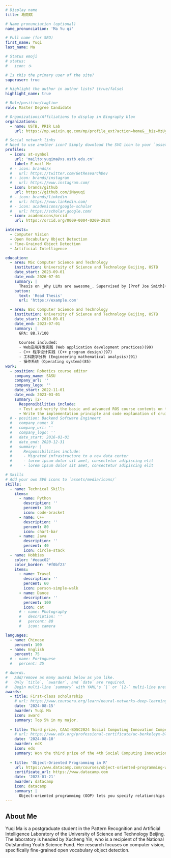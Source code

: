 ```yaml
---
# Display name
title: 马雨琪

# Name pronunciation (optional)
name_pronunciation: 'Ma Yu qi'

# Full name (for SEO)
first_name: Yuqi
last_name: Ma

# Status emoji
# status:
#   icon: ☕️

# Is this the primary user of the site?
superuser: true

# Highlight the author in author lists? (true/false)
highlight_name: true

# Role/position/tagline
role: Master Degree Candidate

# Organizations/Affiliations to display in Biography blox
organizations:
  - name: USTB, PRIR Lab
    url: https://mp.weixin.qq.com/mp/profile_ext?action=home&__biz=MzUyNjY3NzE3Ng==#wechat_redirect

# Social network links
# Need to use another icon? Simply download the SVG icon to your `assets/media/icons/` folder.
profiles:
  - icon: at-symbol
    url: 'mailto:yuqima@xs.ustb.edu.cn'
    label: E-mail Me
  # - icon: brands/x
  #   url: https://twitter.com/GetResearchDev
  # - icon: brands/instagram
  #   url: https://www.instagram.com/
  - icon: brands/github
    url: https://github.com/iMayuqi
  # - icon: brands/linkedin
  #   url: https://www.linkedin.com/
  # - icon: academicons/google-scholar
  #   url: https://scholar.google.com/
  - icon: academicons/orcid
    url: https://orcid.org/0009-0004-0209-292X

interests:
  - Computer Vision
  - Open Vocabulary Object Detection
  - Fine-Grained Object Detection
  - Artificial Intelligence

education:
  - area: MSc Computer Science and Technology
    institution: University of Science and Technology Beijing, USTB
    date_start: 2023-09-01
    date_end: 2026-07-01
    summary: |
      Thesis on _Why LLMs are awesome_. Supervised by [Prof Joe Smith](https://example.com). Presented papers at 5 IEEE conferences with the contributions being published in 2 Springer journals.
    button:
      text: 'Read Thesis'
      url: 'https://example.com'

  - area: BSc Computer Science and Technology
    institution: University of Science and Technology Beijing, USTB
    date_start: 2019-09-01
    date_end: 2023-07-01
    summary: |
      GPA: 88.7/100
      
      Courses included:
      - Web应用开发实践 (Web application development practices)(99)
      - C++ 程序设计实践 (C++ program design)(97)
      - 工科数学分析 (Engineering mathematical analysis)(91)
      - 操作系统 (Operating system)(85)
work:
  - position: Robotics course editor
    company_name: SASU
    company_url: ''
    company_logo: ''
    date_start: 2022-11-01
    date_end: 2023-03-01
    summary: |2-
      Responsibilities include:
      - Test and verify the basic and advanced ROS course contents on the simulation platform and the robot, and edict the teaching document.
      - Write the implementation principle and code explanation of cruise obstacle avoidance competition robot, and form teaching documents.
  # - position: Backend Software Engineert
  #   company_name: X
  #   company_url: ''
  #   company_logo: ''
  #   date_start: 2016-01-01
  #   date_end: 2020-12-31
  #   summary: |
  #     Responsibilities include:
  #     - Migrated infrastructure to a new data center
  #     - lorem ipsum dolor sit amet, consectetur adipiscing elit
  #     - lorem ipsum dolor sit amet, consectetur adipiscing elit

# Skills
# Add your own SVG icons to `assets/media/icons/`
skills:
  - name: Technical Skills
    items:
      - name: Python
        description: ''
        percent: 100
        icon: code-bracket
      - name: C++
        description: ''
        percent: 80
        icon: chart-bar
      - name: Java
        description: ''
        percent: 40
        icon: circle-stack
  - name: Hobbies
    color: '#eeac02'
    color_border: '#f0bf23'
    items:
      - name: Travel
        description: ''
        percent: 60
        icon: person-simple-walk
      - name: Dance
        description: ''
        percent: 100
        icon: cat
      # - name: Photography
      #   description: ''
      #   percent: 80
      #   icon: camera

languages:
  - name: Chinese
    percent: 100
  - name: English
    percent: 75
  # - name: Portuguese
  #   percent: 25

# Awards.
#   Add/remove as many awards below as you like.
#   Only `title`, `awarder`, and `date` are required.
#   Begin multi-line `summary` with YAML's `|` or `|2-` multi-line prefix and indent 2 spaces below.
awards:
  - title: First-class scholarship
    # url: https://www.coursera.org/learn/neural-networks-deep-learning
    date: '2024-08-15'
    awarder: Yuqi Ma
    icon: award
    summary: Top 5% in my major.
      
  - title: Third prize, CAAI-BDSC2024 Social Computing Innovation Competition
    # url: https://www.edx.org/professional-certificate/uc-berkeleyx-blockchain-fundamentals
    date: '2024-08-10'
    awarder: edX
    icon: edx
    summary: Won the third prize of the 4th Social Computing Innovation Competition in the CAAI National Conference On Big Data & Social Computing. It is sponsored by the Chinese Association for Artificial Intelligence (CAAI) and co-sponsored by the Special Committee on Social Computing and Social Intelligence and Harbin Engineering University.
      
  - title: 'Object-Oriented Programming in R'
    url: https://www.datacamp.com/courses/object-oriented-programming-with-s3-and-r6-in-r
    certificate_url: https://www.datacamp.com
    date: '2023-01-21'
    awarder: datacamp
    icon: datacamp
    summary: |
      Object-oriented programming (OOP) lets you specify relationships between functions and the objects that they can act on, helping you manage complexity in your code. This is an intermediate level course, providing an introduction to OOP, using the S3 and R6 systems. S3 is a great day-to-day R programming tool that simplifies some of the functions that you write. R6 is especially useful for industry-specific analyses, working with web APIs, and building GUIs.
---
```


## About Me

<!-- Chien Shiung Wu is a professor of artificial intelligence at the Stanford AI Lab. Her research interests include distributed robotics, mobile computing and programmable matter. She leads the Robotic Neurobiology group, which develops self-reconfiguring robots, systems of self-organizing robots, and mobile sensor networks. -->

Yuqi Ma is a postgraduate student in the Pattern Recognition and Artificial Intelligence Laboratory of the University of Science and Technology Beijing. The laboratory is headed by Xucheng Yin, who is a recipient of the National Outstanding Youth Science Fund. Her research focuses on computer vision, specifically fine-grained open vocabulary object detection.
